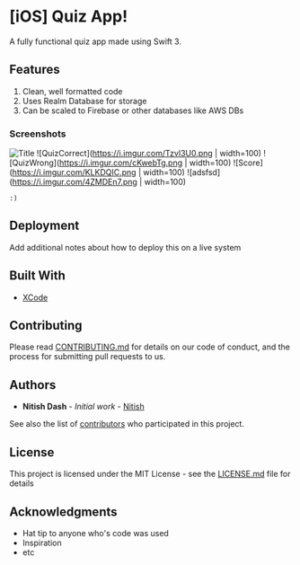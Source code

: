 # [iOS] Quiz App!

A fully functional quiz app made using Swift 3.

## Features

1. Clean, well formatted code
2. Uses Realm Database for storage
3. Can be scaled to Firebase or other databases like AWS DBs

### Screenshots

![Title](https://i.imgur.com/MYwWeJ7.png=60px)
![QuizCorrect](https://i.imgur.com/Tzvl3U0.png | width=100) 
![QuizWrong](https://i.imgur.com/cKwebTg.png | width=100) 
![Score](https://i.imgur.com/KLKDQIC.png | width=100) 
![adsfsd](https://i.imgur.com/4ZMDEn7.png | width=100)

```
:)
```


## Deployment

Add additional notes about how to deploy this on a live system

## Built With

* [XCode](https://google.com/) 

## Contributing

Please read [CONTRIBUTING.md](https://gist.github.com/nitishdash) for details on our code of conduct, and the process for submitting pull requests to us.

## Authors

* **Nitish Dash** - *Initial work* - [Nitish](https://github.com/nitishdash)

See also the list of [contributors](https://github.com/your/project/contributors) who participated in this project.

## License

This project is licensed under the MIT License - see the [LICENSE.md](LICENSE.md) file for details

## Acknowledgments

* Hat tip to anyone who's code was used
* Inspiration
* etc
